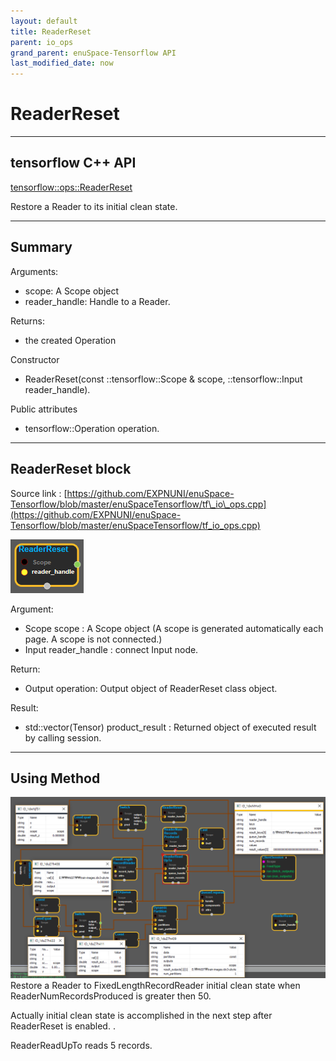 ```yaml
--- 
layout: default 
title: ReaderReset 
parent: io_ops 
grand_parent: enuSpace-Tensorflow API 
last_modified_date: now 
--- 
```


# ReaderReset

---

## tensorflow C++ API

[tensorflow::ops::ReaderReset](https://www.tensorflow.org/api_docs/cc/class/tensorflow/ops/reader-reset)

Restore a Reader to its initial clean state.

---

## Summary

Arguments:

* scope: A Scope object
* reader\_handle: Handle to a Reader.

Returns:

* the created Operation

Constructor

* ReaderReset\(const ::tensorflow::Scope & scope, ::tensorflow::Input reader\_handle\).

Public attributes

* tensorflow::Operation operation.

---

## ReaderReset block

Source link : [https://github.com/EXPNUNI/enuSpace-Tensorflow/blob/master/enuSpaceTensorflow/tf\_io\_ops.cpp](https://github.com/EXPNUNI/enuSpace-Tensorflow/blob/master/enuSpaceTensorflow/tf_io_ops.cpp)

![](../assets/io_ReaderReset_Symbol.png)

Argument:

* Scope scope : A Scope object \(A scope is generated automatically each page. A scope is not connected.\)
* Input reader\_handle : connect  Input node.

Return:

* Output operation: Output object of ReaderReset class object.

Result:

* std::vector\(Tensor\) product\_result : Returned object of executed result by calling session.

---

## Using Method

![](../assets/io_ReaderReset_Method.png)Restore a Reader to FixedLengthRecordReader initial clean state when ReaderNumRecordsProduced is greater then  50.

Actually initial clean state is accomplished in the next step after ReaderReset is enabled. .

ReaderReadUpTo reads 5 records.

